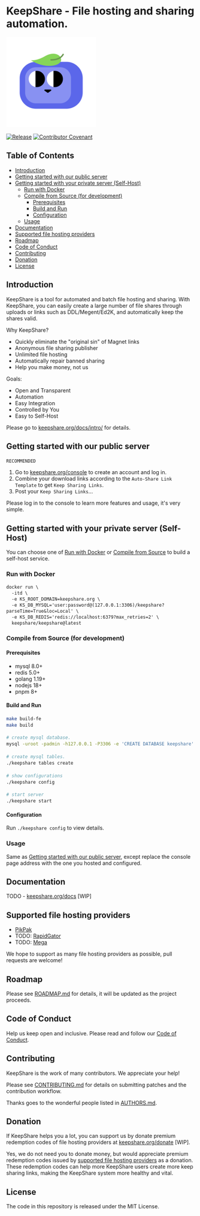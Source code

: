 # KeepShare - File hosting and sharing automation.

<img width="240" src="docs/logo.png">

[![Release](https://img.shields.io/github/release/KeepShareOrg/keepshare.svg?style=flat-square)](https://github.com/KeepShareOrg/keepshare/releases)
[![Contributor Covenant](https://img.shields.io/badge/Contributor%20Covenant-2.1-4baaaa.svg)](CODE_OF_CONDUCT.md)

## Table of Contents

- [Introduction](#introduction)
- [Getting started with our public server](#getting-started-with-our-public-server)
- [Getting started with your private server (Self-Host)](#getting-started-with-your-private-server-self-host)
  - [Run with Docker](#run-with-docker)
  - [Compile from Source (for development)](#compile-from-source-for-development)
      - [Prerequisites](#prerequisites)
      - [Build and Run](#build-and-run)
      - [Configuration](#configuration)
  - [Usage](#usage)
- [Documentation](#documentation)
- [Supported file hosting providers](#supported-file-hosting-providers)
- [Roadmap](#roadmap)
- [Code of Conduct](#code-of-conduct)
- [Contributing](#contributing)
- [Donation](#donation)
- [License](#license)

## Introduction

KeepShare is a tool for automated and batch file hosting and sharing. With KeepShare, you can easily create a large number of file shares through uploads or links such as DDL/Megent/Ed2K, and automatically keep the shares valid.

Why KeepShare?
- Quickly eliminate the "original sin" of Magnet links
- Anonymous file sharing publisher
- Unlimited file hosting
- Automatically repair banned sharing
- Help you make money, not us

Goals:
- Open and Transparent
- Automation
- Easy Integration
- Controlled by You
- Easy to Self-Host

Please go to [keepshare.org/docs/intro/](https://keepshare.org/docs/intro/) for details.

## Getting started with our public server

`RECOMMENDED`

1. Go to [keepshare.org/console](https://keepshare.org/console) to create an account and log in.
2. Combine your download links according to the `Auto-Share Link Template` to get `Keep Sharing Links`.
3. Post your `Keep Sharing Links`...

Please log in to the console to learn more features and usage, it's very simple.

## Getting started with your private server (Self-Host)

You can choose one of [Run with Docker](#run-with-docker) or [Compile from Source](#compile-from-source-for-development) to build a self-host service.

### Run with Docker

```
docker run \
  -itd \
  -e KS_ROOT_DOMAIN=keepshare.org \
  -e KS_DB_MYSQL='user:password@(127.0.0.1:3306)/keepshare?parseTime=True&loc=Local' \
  -e KS_DB_REDIS='redis://localhost:6379?max_retries=2' \
  keepshare/keepshare@latest
```

### Compile from Source (for development)

#### Prerequisites

- mysql 8.0+
- redis 5.0+
- golang 1.19+
- nodejs 18+
- pnpm 8+

#### Build and Run

``` bash
make build-fe
make build

# create mysql database.
mysql -uroot -padmin -h127.0.0.1 -P3306 -e 'CREATE DATABASE keepshare'

# create mysql tables.
./keepshare tables create

# show configurations
./keepshare config

# start server
./keepshare start
```

#### Configuration

Run `./keepshare config` to view details.

### Usage

Same as [Getting started with our public server](#getting-started-with-our-public-server), except replace the console page address with the one you hosted and configured.

## Documentation

TODO - [keepshare.org/docs](https://keepshare.org/docs) [WIP]

## Supported file hosting providers

- [PikPak](https://mypikpak.com/)
- TODO: [RapidGator](https://rapidgator.net/)
- TODO: [Mega](https://mega.io/)

We hope to support as many file hosting providers as possible, pull requests are welcome!

## Roadmap

Please see [ROADMAP.md](ROADMAP.md) for details, it will be updated as the project proceeds.

## Code of Conduct

Help us keep open and inclusive. Please read and follow our [Code of Conduct](CODE_OF_CONDUCT.md).

## Contributing

KeepShare is the work of many contributors. We appreciate your help!

Please see [CONTRIBUTING.md](CONTRIBUTING.md) for details on submitting patches and the contribution workflow.

Thanks goes to the wonderful people listed in [AUTHORS.md](AUTHORS.md).

## Donation

If KeepShare helps you a lot, you can support us by donate premium redemption codes of file hosting providers at [keepshare.org/donate](https://keepshare.org/donate) [WIP].

Yes, we do not need you to donate money, but would appreciate premium redemption codes issued by [supported file hosting providers](#supported-file-hosting-providers) as a donation. These redemption codes can help more KeepShare users create more keep sharing links, making the KeepShare system more healthy and vital.

## License

The code in this repository is released under the MIT License.
